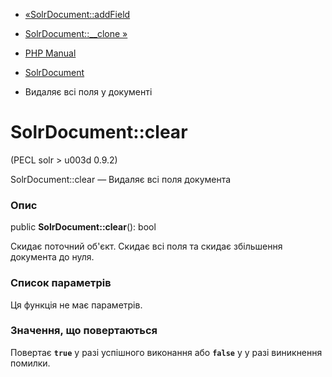 - [«SolrDocument::addField](solrdocument.addfield.md)
- [SolrDocument::\_\_clone »](solrdocument.clone.md)

- [PHP Manual](index.md)
- [SolrDocument](class.solrdocument.md)
- Видаляє всі поля у документі

# SolrDocument::clear

(PECL solr \> u003d 0.9.2)

SolrDocument::clear — Видаляє всі поля документа

### Опис

public **SolrDocument::clear**(): bool

Скидає поточний об'єкт. Скидає всі поля та скидає збільшення
документа до нуля.

### Список параметрів

Ця функція не має параметрів.

### Значення, що повертаються

Повертає **`true`** у разі успішного виконання або **`false`** у
у разі виникнення помилки.
